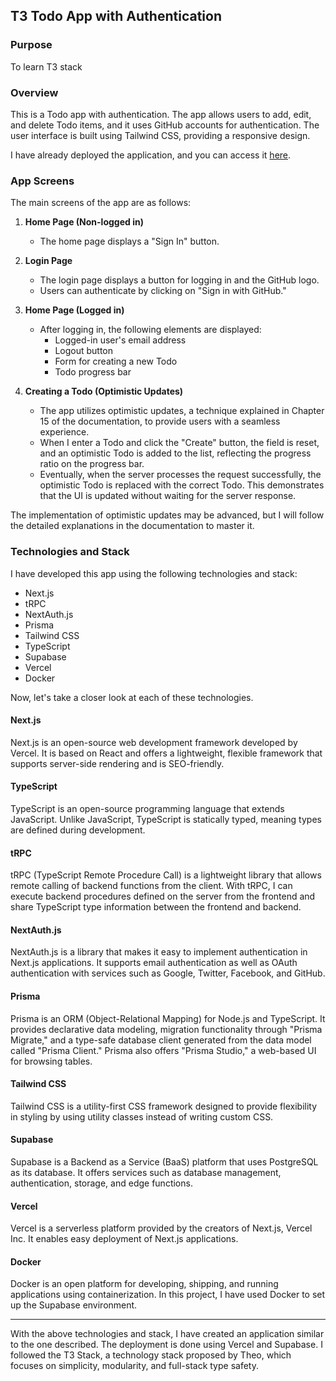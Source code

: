 ## T3 Todo App with Authentication

### Purpose
To learn T3 stack

### Overview

This is a Todo app with authentication. The app allows users to add, edit, and delete Todo items, and it uses GitHub accounts for authentication. The user interface is built using Tailwind CSS, providing a responsive design.

I have already deployed the application, and you can access it [here]().

### App Screens

The main screens of the app are as follows:

1. **Home Page (Non-logged in)**
    - The home page displays a "Sign In" button.

2. **Login Page**
    - The login page displays a button for logging in and the GitHub logo.
    - Users can authenticate by clicking on "Sign in with GitHub."

3. **Home Page (Logged in)**
    - After logging in, the following elements are displayed:
        - Logged-in user's email address
        - Logout button
        - Form for creating a new Todo
        - Todo progress bar

4. **Creating a Todo (Optimistic Updates)**
    - The app utilizes optimistic updates, a technique explained in Chapter 15 of the documentation, to provide users with a seamless experience.
    - When I enter a Todo and click the "Create" button, the field is reset, and an optimistic Todo is added to the list, reflecting the progress ratio on the progress bar.
    - Eventually, when the server processes the request successfully, the optimistic Todo is replaced with the correct Todo. This demonstrates that the UI is updated without waiting for the server response.

The implementation of optimistic updates may be advanced, but I will follow the detailed explanations in the documentation to master it.

### Technologies and Stack

I have developed this app using the following technologies and stack:

- Next.js
- tRPC
- NextAuth.js
- Prisma
- Tailwind CSS
- TypeScript
- Supabase
- Vercel
- Docker

Now, let's take a closer look at each of these technologies.

#### Next.js

Next.js is an open-source web development framework developed by Vercel. It is based on React and offers a lightweight, flexible framework that supports server-side rendering and is SEO-friendly.

#### TypeScript

TypeScript is an open-source programming language that extends JavaScript. Unlike JavaScript, TypeScript is statically typed, meaning types are defined during development.

#### tRPC

tRPC (TypeScript Remote Procedure Call) is a lightweight library that allows remote calling of backend functions from the client. With tRPC, I can execute backend procedures defined on the server from the frontend and share TypeScript type information between the frontend and backend.

#### NextAuth.js

NextAuth.js is a library that makes it easy to implement authentication in Next.js applications. It supports email authentication as well as OAuth authentication with services such as Google, Twitter, Facebook, and GitHub.

#### Prisma

Prisma is an ORM (Object-Relational Mapping) for Node.js and TypeScript. It provides declarative data modeling, migration functionality through "Prisma Migrate," and a type-safe database client generated from the data model called "Prisma Client." Prisma also offers "Prisma Studio," a web-based UI for browsing tables.

#### Tailwind CSS

Tailwind CSS is a utility-first CSS framework designed to provide flexibility in styling by using utility classes instead of writing custom CSS.

#### Supabase

Supabase is a Backend as a Service (BaaS) platform that uses PostgreSQL as its database. It offers services such as database management, authentication, storage, and edge functions.

#### Vercel

Vercel is a serverless platform provided by the creators of Next.js, Vercel Inc. It enables easy deployment of Next.js applications.

#### Docker

Docker is an open platform for developing, shipping, and running applications using containerization. In this project, I have used Docker to set up the Supabase environment.

---

With the above technologies and stack, I have created an application similar to the one described. The deployment is done using Vercel and Supabase. I followed the T3 Stack, a technology stack proposed by Theo, which focuses on simplicity, modularity, and full-stack type safety.